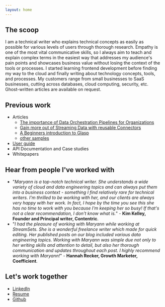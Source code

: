 ```yaml
---
layout: home 
---
```


## **The scoop**
I am a technical writer who explains technical concepts as easily as possible for various levels of users through thorough research. Empathy is one of the most vital communicative skills, so I always aim to teach and explain complex terms in the easiest way that addresses my audience's pain points and showcases business value without losing the context of the tools or processes.
I started learning frontend development before finding my way to the cloud and finally writing about technology concepts, tools, and processes.
My customers range from small businesses to SaaS businesses, cutting across databases, cloud computing, security, etc. Ghost-written articles are available on request.

## **Previous work**

- Articles
    - [The importance of Data Orchestration Pipelines for Organizations](https://streamsets.com/blog/data-orchestration-pipelines/)
    - [Gain more out of Streaming Data with reusable Connectors](https://streamsets.com/blog/streaming-data-with-reusable-connectors/#:~:text=Streaming%20Data%20Using%20Reusable%20Connectors&text=Connectors%20help%20different%20systems%20exchange,reduce%20the%20risk%20of%20errors.)
    - [A Beginners introduction to Glasp](https://maryann.hashnode.dev/a-beginners-introduction-to-glasp-the-social-media-web-highlighter-clh6gfwjj000209md8y0u3o5v)
    - [other samples](https://docs.google.com/document/d/1OZ4_UP11o1zSQgtPEIjMFpABRqbXdaRrqly8mjSEN94/edit)
- [User guide](https://docs.google.com/document/d/1sDn3NV2iMRMgOy-N7-FI22NazQ6hwdlTWykl-gUYSlI/edit)
- API Documentation and Case studies
- Whitepapers

## **Hear from people I've worked with**
- "*Maryann is a top-notch technical writer. She understands a wide variety of cloud and data engineering topics and can always put them into a business context - something I find relatively rare for technical writers. I'm thrilled to be working with her, and our clients are always very happy with her work. In fact, I hope by the time you see this she has no time to work with you because I'm keeping her so busy! If that's not a clear recommendation, I don't know what is.*" - **Kim Kelley, Founder and Principal writer, Contentric**.
- "*I had the pleasure of working with Maryann while working at StreamSets. She is a wonderful freelance writer which made for quick editing. Her published posts on our blog included various data engineering topics. Working with Maryann was simple due not only to her writing skills and attention to detail, but also her thorough communication and updates throughout each post. I highly recommend working with Maryann!*" - **Hannah Recker, Growth Marketer, Coefficient**.

## **Let's work together**
- [LinkedIn](https://www.linkedin.com/in/agofure-maryann-67b144164/)
- [Resume](https://docs.google.com/document/d/1hJ3wiGlUl5o1UCBeAhh0PkVHrgSY5160eU888qFygXo/edit?usp=sharing)
- [Github](https://github.com/Maryann-Agofure)

